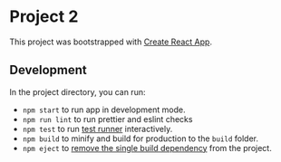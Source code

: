# Project 2

This project was bootstrapped with [Create React App](https://github.com/facebook/create-react-app).

## Development

In the project directory, you can run:

- `npm start` to run app in development mode.
- `npm run lint` to run prettier and eslint checks
- `npm test` to run [test runner](https://facebook.github.io/create-react-app/docs/running-tests) interactively.
- `npm build` to minify and build for production to the `build` folder.
- `npm eject` to [remove the single build dependency](https://create-react-app.dev/docs/available-scripts/#npm-run-eject) from the project.
